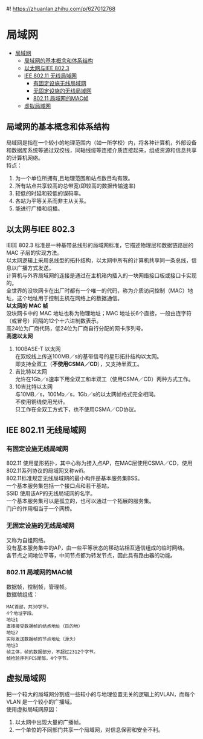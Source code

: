 #! https://zhuanlan.zhihu.com/p/627012768
# 局域网
- [局域网](#局域网)
  - [局域网的基本概念和体系结构](#局域网的基本概念和体系结构)
  - [以太网与IEE 802.3](#以太网与iee-8023)
  - [IEE 802.11 无线局域网](#iee-80211-无线局域网)
    - [有固定设施无线局域网](#有固定设施无线局域网)
    - [无固定设施的无线局域网](#无固定设施的无线局域网)
    - [802.11 局域网的MAC帧](#80211-局域网的mac帧)
  - [虚拟局域网](#虚拟局域网)

## 局域网的基本概念和体系结构
局域网是指在一个较小的地理范围内（如一所学校）内，将各种计算机，外部设备和数据库系统等通过双绞线，同轴线缆等连接介质连接起来，组成资源和信息共享的计算机网络。    
特点：   
1. 为一个单位所拥有,且地理范围和站点数目均有限。   
2. 所有站点共享较高的总带宽(即较高的数据传输速率)
3. 较低的时延和较低的误码率。 
4. 各站为平等关系而非主从关系。 
5. 能进行广播和组播。

## 以太网与IEE 802.3
IEEE 802.3 标准是一种基带总线形的局域网标准，它描述物理层和数据链路层的 MAC 子层的实现方法。   
以太网逻辑上采用总线型的拓扑结构，以太网中所有的计算机共享同一条总线，信息以广播方式发送。   
计算机与外界局域网的连接是通过在主机箱内插入的一块网络接口板或接口卡实现的。   
全世界的没块网卡在出厂时都有一个唯一的代码，称为介质访问控制（MAC）地址，这个地址用于控制主机在网络上的数据通信。   
**以太网的 MAC 帧**   
没块网卡中的 MAC 地址也称为物理地址；MAC 地址长6个直接，一般由连字符（或冒号）间隔的12个十六进制数表示。   
高24位为厂商代码，低24位为厂商自行分配的网卡序列号。    
**高速以太网**    
1. 100BASE-T 以太网   
在双绞线上传送100MB／s的基带信号的星形拓扑结构以太网。   
即支持全双工（**不使用CSMA／CD**），又支持半双工。   
2. 吉比特以太网   
允许在1Gb／s速率下用全双工和半双工（使用CSMA／CD）两种方式工作。   
3. 10吉比特以太网   
与10MB／s，100Mb／s，1Gb／s的以太网帧格式完全相同。   
不使用铜线使用光纤。    
只工作在全双工方式下，也不使用CSMA／CD协议。  
## IEE 802.11 无线局域网
### 有固定设施无线局域网
802.11 使用星形拓扑，其中心称为接入点AP，在MAC层使用CSMA／CD，使用802.11系列协议的局域网又称wifi。   
802.11标准规定无线局域网的最小构件是基本服务集BSS。   
一个基本服务集包括一个接口点和若干基站。   
SSID  使用该AP的无线局域网的名字。   
一个基本服务集可以是孤立的，也可以通过一个拓展的服务集。   
门户的作用相当于一个网桥。   
### 无固定设施的无线局域网
又称为自组网络。    
没有基本服务集中的AP，由一些平等状态的移动站相互通信组成的临时网络。    
各节点之间地位平等，中间节点都为转发节点，因此具有路由器的功能。    
### 802.11 局域网的MAC帧
数据帧，控制帧，管理帧。    
数据帧组成：   
```
MAC首部，共30字节。    
4个地址字段。    
地址1
直接接受数据帧的结点地址（目的地）  
地址2
实际发送数据帧的节点地址（源头）  
地址3
帧主体，帧的数据部分，不超过2312个字节。   
帧检验序列FCS尾部，4个字节。
```
## 虚拟局域网
把一个较大的局域网分割成一些较小的与地理位置无关的逻辑上的VLAN，而每个VLAN 是一个较小的广播域。   
使用虚拟局域网原因：  
1. 以太网中出现大量的广播帧。
2. 一个单位的不同部门共享一个局域网，对信息保密和安全不利。   
